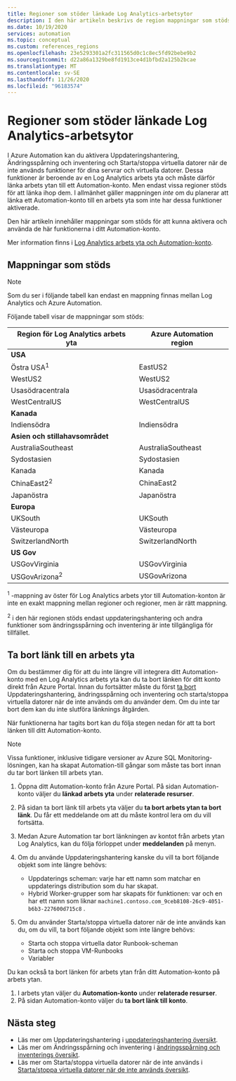 ```yaml
---
title: Regioner som stöder länkade Log Analytics-arbetsytor
description: I den här artikeln beskrivs de region mappningar som stöds mellan ett Automation-konto och en Log Analytics arbets yta som relaterar till vissa funktioner i Azure Automation.
ms.date: 10/19/2020
services: automation
ms.topic: conceptual
ms.custom: references_regions
ms.openlocfilehash: 23e5293301a2fc311565d0c1c8ec5fd92bebe9b2
ms.sourcegitcommit: d22a86a1329be8fd1913ce4d1bfbd2a125b2bcae
ms.translationtype: MT
ms.contentlocale: sv-SE
ms.lasthandoff: 11/26/2020
ms.locfileid: "96183574"
---
```

# <a name="supported-regions-for-linked-log-analytics-workspace"></a>Regioner som stöder länkade Log Analytics-arbetsytor

I Azure Automation kan du aktivera Uppdateringshantering, Ändringsspårning och inventering och Starta/stoppa virtuella datorer när de inte används funktioner för dina servrar och virtuella datorer. Dessa funktioner är beroende av en Log Analytics arbets yta och måste därför länka arbets ytan till ett Automation-konto. Men endast vissa regioner stöds för att länka ihop dem. I allmänhet gäller mappningen *inte* om du planerar att länka ett Automation-konto till en arbets yta som inte har dessa funktioner aktiverade.

Den här artikeln innehåller mappningar som stöds för att kunna aktivera och använda de här funktionerna i ditt Automation-konto.

Mer information finns i [Log Analytics arbets yta och Automation-konto](../../azure-monitor/insights/solutions.md#log-analytics-workspace-and-automation-account).

## <a name="supported-mappings"></a>Mappningar som stöds

> [!NOTE]
> Som du ser i följande tabell kan endast en mappning finnas mellan Log Analytics och Azure Automation.

Följande tabell visar de mappningar som stöds:

|**Region för Log Analytics arbets yta**|**Azure Automation region**|
|---|---|
|**USA**||
|Östra USA<sup>1</sup>|EastUS2|
|WestUS2|WestUS2|
|Usasödracentrala|Usasödracentrala|
|WestCentralUS|WestCentralUS|
|**Kanada**||
|Indiensödra|Indiensödra|
|**Asien och stillahavsområdet**||
|AustraliaSoutheast|AustraliaSoutheast|
|Sydostasien|Sydostasien|
|Kanada|Kanada|
|ChinaEast2<sup>2</sup>|ChinaEast2|
|Japanöstra|Japanöstra|
|**Europa**||
|UKSouth|UKSouth|
|Västeuropa|Västeuropa|
|SwitzerlandNorth|SwitzerlandNorth|
|**US Gov**||
|USGovVirginia|USGovVirginia|
|USGovArizona<sup>2</sup>|USGovArizona|

<sup>1</sup> -mappning av öster för Log Analytics arbets ytor till Automation-konton är inte en exakt mappning mellan regioner och regioner, men är rätt mappning.

<sup>2</sup> i den här regionen stöds endast uppdateringshantering och andra funktioner som ändringsspårning och inventering är inte tillgängliga för tillfället.

## <a name="unlink-a-workspace"></a>Ta bort länk till en arbets yta

Om du bestämmer dig för att du inte längre vill integrera ditt Automation-konto med en Log Analytics arbets yta kan du ta bort länken för ditt konto direkt från Azure Portal. Innan du fortsätter måste du först [ta bort](move-account.md#remove-features) Uppdateringshantering, ändringsspårning och inventering och starta/stoppa virtuella datorer när de inte används om du använder dem. Om du inte tar bort dem kan du inte slutföra länknings åtgärden.

När funktionerna har tagits bort kan du följa stegen nedan för att ta bort länken till ditt Automation-konto.

> [!NOTE]
> Vissa funktioner, inklusive tidigare versioner av Azure SQL Monitoring-lösningen, kan ha skapat Automation-till gångar som måste tas bort innan du tar bort länken till arbets ytan.

1. Öppna ditt Automation-konto från Azure Portal. På sidan Automation-konto väljer du **länkad arbets yta** under **relaterade resurser**.

2. På sidan ta bort länk till arbets yta väljer du **ta bort arbets ytan ta bort länk**. Du får ett meddelande om att du måste kontrol lera om du vill fortsätta.

3. Medan Azure Automation tar bort länkningen av kontot från arbets ytan Log Analytics, kan du följa förloppet under **meddelanden** på menyn.

4. Om du använde Uppdateringshantering kanske du vill ta bort följande objekt som inte längre behövs:

    * Uppdaterings scheman: varje har ett namn som matchar en uppdaterings distribution som du har skapat.
    * Hybrid Worker-grupper som har skapats för funktionen: var och en har ett namn som liknar  `machine1.contoso.com_9ceb8108-26c9-4051-b6b3-227600d715c8` .

5. Om du använder Starta/stoppa virtuella datorer när de inte används kan du, om du vill, ta bort följande objekt som inte längre behövs:

    * Starta och stoppa virtuella dator Runbook-scheman
    * Starta och stoppa VM-Runbooks
    * Variabler

Du kan också ta bort länken för arbets ytan från ditt Automation-konto på arbets ytan.

1. I arbets ytan väljer du **Automation-konto** under **relaterade resurser**.
2. På sidan Automation-konto väljer du **ta bort länk till konto**.

## <a name="next-steps"></a>Nästa steg

* Läs mer om Uppdateringshantering i [uppdateringshantering översikt](../update-management/overview.md).
* Läs mer om Ändringsspårning och inventering i [ändringsspårning och inventerings översikt](../change-tracking/overview.md).
* Läs mer om Starta/stoppa virtuella datorer när de inte används i [Starta/stoppa virtuella datorer när de inte används översikt](../automation-solution-vm-management.md).